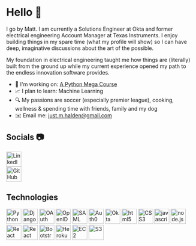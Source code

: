 # Hello :wave:

I go by Matt. I am currently a Solutions Engineer at Okta 
and former electrical engineering Account Manager at Texas Instruments. 
I enjoy building things in my spare time (what my profile will show) so I can have deep, 
imaginative discussions about the art of the possible.

My foundation in electrical engineering taught me how things are (literally)
built from the ground up while my current experience opened my path to the endless innovation 
software provides. 

- :pencil: I'm working on: [A Python Mega Course](https://www.udemy.com/course/the-python-mega-course/)
- :chart_with_upwards_trend: I plan to learn: Machine Learning
- :mag: My passions are soccer (especially premier league), cooking, wellness & spending time with friends, family and my dog
- :envelope: Email me: just.m.halden@gmail.com

## Socials :camera:

<p align="left">
    <a href="https://www.linkedin.com/in/matt-halden" target="_blank">
        <img src="https://cdn.jsdelivr.net/gh/devicons/devicon@latest/icons/linkedin/linkedin-original.svg" alt="LinkedIn" height="40" style="margin-right: 35px; display: block; vertical-align: middle;"/>
    </a>    
    <a href="https://github.com/matt-halden" target="_blank">
        <img src="https://cdn.jsdelivr.net/gh/devicons/devicon@latest/icons/github/github-original.svg" alt="GitHub" height="40" style="display: block; vertical-align: middle;"/>
    </a>
</p>

## Technologies

<p align="left">
    <img src="https://cdn.jsdelivr.net/gh/devicons/devicon@latest/icons/python/python-original.svg" alt="Python" height="40" />
    <img src="https://cdn.jsdelivr.net/gh/devicons/devicon@latest/icons/django/django-plain.svg" alt="Django" height="40"/>
    <img src="https://cdn.jsdelivr.net/gh/devicons/devicon@latest/icons/oauth/oauth-original.svg" alt="OAuth" height="40"/>
    <img src="https://aws-icons-mh.s3.us-east-2.amazonaws.com/openid_.svg" alt="OpenID Connect" height="40"/>
    <img src="https://aws-icons-mh.s3.us-east-2.amazonaws.com/saml-color_.svg" alt="SAML" height="40"/>
    <img src="https://aws-icons-mh.s3.us-east-2.amazonaws.com/auth0.svg" alt="Auth0" height="40"/>
    <img src="https://cdn.jsdelivr.net/gh/devicons/devicon@latest/icons/okta/okta-original.svg" alt="Okta" height="40"/>
    <img src="https://cdn.jsdelivr.net/gh/devicons/devicon@latest/icons/html5/html5-original.svg" alt="html5" height="40"/>
    <img src="https://cdn.jsdelivr.net/gh/devicons/devicon@latest/icons/css3/css3-original.svg" alt="CSS3" height="40"/>
    <img src="https://cdn.jsdelivr.net/gh/devicons/devicon@latest/icons/javascript/javascript-original.svg" alt="javascript" height="40"/>
    <img src="https://cdn.jsdelivr.net/gh/devicons/devicon@latest/icons/nodejs/nodejs-original-wordmark.svg" alt="node.js" height="40"/>
    <img src="https://cdn.jsdelivr.net/gh/devicons/devicon@latest/icons/react/react-original.svg" alt="React" height="40"/>
    <img src="https://cdn.jsdelivr.net/gh/devicons/devicon@latest/icons/nextjs/nextjs-original.svg" alt="React" height="40"/>
    <img src="https://cdn.jsdelivr.net/gh/devicons/devicon@latest/icons/bootstrap/bootstrap-original.svg" alt="Bootstrap" height="40"/>
    <img src="https://cdn.jsdelivr.net/gh/devicons/devicon@latest/icons/heroku/heroku-original.svg" alt="Heroku" height="40"/>
    <img src="https://aws-icons-mh.s3.us-east-2.amazonaws.com/aws_ec2_.svg" alt="EC2" height="40"/>
    <img src="https://aws-icons-mh.s3.us-east-2.amazonaws.com/aws_s3.svg" alt="S3" height=40"/>
</p>
